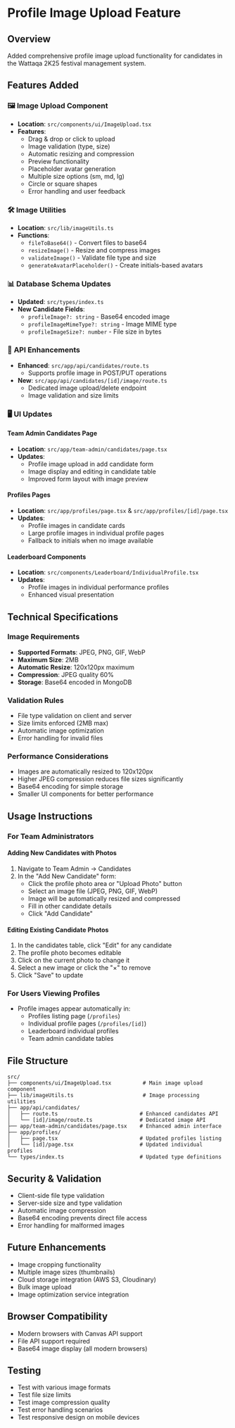 # Profile Image Upload Feature

## Overview
Added comprehensive profile image upload functionality for candidates in the Wattaqa 2K25 festival management system.

## Features Added

### 🖼️ **Image Upload Component**
- **Location**: `src/components/ui/ImageUpload.tsx`
- **Features**:
  - Drag & drop or click to upload
  - Image validation (type, size)
  - Automatic resizing and compression
  - Preview functionality
  - Placeholder avatar generation
  - Multiple size options (sm, md, lg)
  - Circle or square shapes
  - Error handling and user feedback

### 🛠️ **Image Utilities**
- **Location**: `src/lib/imageUtils.ts`
- **Functions**:
  - `fileToBase64()` - Convert files to base64
  - `resizeImage()` - Resize and compress images
  - `validateImage()` - Validate file type and size
  - `generateAvatarPlaceholder()` - Create initials-based avatars

### 📊 **Database Schema Updates**
- **Updated**: `src/types/index.ts`
- **New Candidate Fields**:
  - `profileImage?: string` - Base64 encoded image
  - `profileImageMimeType?: string` - Image MIME type
  - `profileImageSize?: number` - File size in bytes

### 🎯 **API Enhancements**
- **Enhanced**: `src/app/api/candidates/route.ts`
  - Supports profile image in POST/PUT operations
- **New**: `src/app/api/candidates/[id]/image/route.ts`
  - Dedicated image upload/delete endpoint
  - Image validation and size limits

### 🖥️ **UI Updates**

#### Team Admin Candidates Page
- **Location**: `src/app/team-admin/candidates/page.tsx`
- **Updates**:
  - Profile image upload in add candidate form
  - Image display and editing in candidate table
  - Improved form layout with image preview

#### Profiles Pages
- **Location**: `src/app/profiles/page.tsx` & `src/app/profiles/[id]/page.tsx`
- **Updates**:
  - Profile images in candidate cards
  - Large profile images in individual profile pages
  - Fallback to initials when no image available

#### Leaderboard Components
- **Location**: `src/components/Leaderboard/IndividualProfile.tsx`
- **Updates**:
  - Profile images in individual performance profiles
  - Enhanced visual presentation

## Technical Specifications

### Image Requirements
- **Supported Formats**: JPEG, PNG, GIF, WebP
- **Maximum Size**: 2MB
- **Automatic Resize**: 120x120px maximum
- **Compression**: JPEG quality 60%
- **Storage**: Base64 encoded in MongoDB

### Validation Rules
- File type validation on client and server
- Size limits enforced (2MB max)
- Automatic image optimization
- Error handling for invalid files

### Performance Considerations
- Images are automatically resized to 120x120px
- Higher JPEG compression reduces file sizes significantly
- Base64 encoding for simple storage
- Smaller UI components for better performance

## Usage Instructions

### For Team Administrators

#### Adding New Candidates with Photos
1. Navigate to Team Admin → Candidates
2. In the "Add New Candidate" form:
   - Click the profile photo area or "Upload Photo" button
   - Select an image file (JPEG, PNG, GIF, WebP)
   - Image will be automatically resized and compressed
   - Fill in other candidate details
   - Click "Add Candidate"

#### Editing Existing Candidate Photos
1. In the candidates table, click "Edit" for any candidate
2. The profile photo becomes editable
3. Click on the current photo to change it
4. Select a new image or click the "×" to remove
5. Click "Save" to update

### For Users Viewing Profiles
- Profile images appear automatically in:
  - Profiles listing page (`/profiles`)
  - Individual profile pages (`/profiles/[id]`)
  - Leaderboard individual profiles
  - Team admin candidate tables

## File Structure
```
src/
├── components/ui/ImageUpload.tsx          # Main image upload component
├── lib/imageUtils.ts                      # Image processing utilities
├── app/api/candidates/
│   ├── route.ts                          # Enhanced candidates API
│   └── [id]/image/route.ts               # Dedicated image API
├── app/team-admin/candidates/page.tsx    # Enhanced admin interface
├── app/profiles/
│   ├── page.tsx                          # Updated profiles listing
│   └── [id]/page.tsx                     # Updated individual profiles
└── types/index.ts                        # Updated type definitions
```

## Security & Validation
- Client-side file type validation
- Server-side size and type validation
- Automatic image compression
- Base64 encoding prevents direct file access
- Error handling for malformed images

## Future Enhancements
- Image cropping functionality
- Multiple image sizes (thumbnails)
- Cloud storage integration (AWS S3, Cloudinary)
- Bulk image upload
- Image optimization service integration

## Browser Compatibility
- Modern browsers with Canvas API support
- File API support required
- Base64 image display (all modern browsers)

## Testing
- Test with various image formats
- Test file size limits
- Test image compression quality
- Test error handling scenarios
- Test responsive design on mobile devices